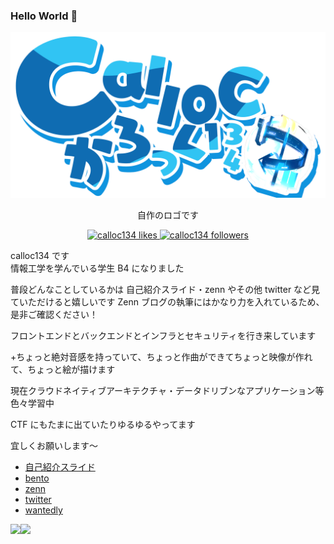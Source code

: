 ### Hello World 👋

<div align="center">
  <img src="./calloc_logo_new.png" />
  <p>
    自作のロゴです
  </p>
</div>

<p align="center">
  <a href="https://zenn.dev/calloc134">
    <img src="https://zenn.badge.nikaera.com/s/calloc134/likes?style=plastic" alt="calloc134 likes" />
  </a>
  <a href="https://zenn.dev/calloc134">
    <img src="https://zenn.badge.nikaera.com/s/calloc134/followers?style=plastic" alt="calloc134 followers" />
  </a>
</p>

calloc134 です  
情報工学を学んでいる学生 B4 になりました

普段どんなことしているかは 自己紹介スライド・zenn やその他 twitter など見ていただけると嬉しいです
Zenn ブログの執筆にはかなり力を入れているため、是非ご確認ください！

フロントエンドとバックエンドとインフラとセキュリティを行き来しています

+ちょっと絶対音感を持っていて、ちょっと作曲ができてちょっと映像が作れて、ちょっと絵が描けます

現在クラウドネイティブアーキテクチャ・データドリブンなアプリケーション等色々学習中

CTF にもたまに出ていたりゆるゆるやってます

宜しくお願いします～

- [自己紹介スライド](https://speakerdeck.com/calloc134/karotukuzi-ji-shao-jie)
- [bento](https://bento.me/calloc134)
- [zenn](https://zenn.dev/calloc134)
- [twitter](https://twitter.com/calloc134)
- [wantedly](https://www.wantedly.com/id/calloc134)

<a href="https://github.com/anuraghazra/github-readme-stats">
  <img align="left" src="https://github-readme-stats.vercel.app/api?username=calloc134&count_private=true&show_icons=true" />
</a>
<a href="https://github.com/anuraghazra/github-readme-stats">
  <img align="left" src="https://github-readme-stats.vercel.app/api/top-langs/?username=calloc134" />
</a>
